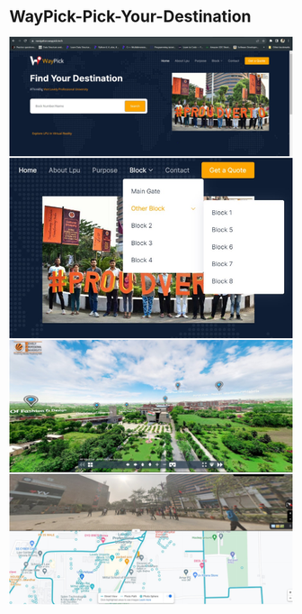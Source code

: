 # WayPick-Pick-Your-Destination

![w1.jpeg](https://github.com/Geetika2018/WayPick-Pick-Your-Destination/blob/main/w1.jpeg)
![w5.jpeg](https://github.com/Geetika2018/WayPick-Pick-Your-Destination/blob/main/w5.jpeg)
![w6.jpeg](https://github.com/Geetika2018/WayPick-Pick-Your-Destination/blob/main/w6.jpeg)
![w8.jpeg](https://github.com/Geetika2018/WayPick-Pick-Your-Destination/blob/main/w8.jpeg)
